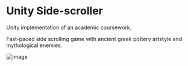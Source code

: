 # Unity Side-scroller
Unity implementation of an academic coursework.

Fast-paced side scrolling game with ancient greek pottery artstyle and mythological enemies.

![image](https://user-images.githubusercontent.com/26689191/114206244-0f1fa700-9953-11eb-8a2a-0247e6b4e95d.png)
